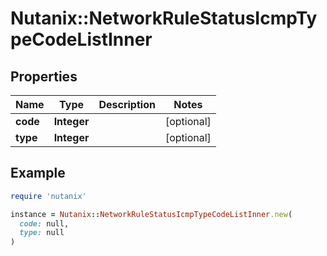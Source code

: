 # Nutanix::NetworkRuleStatusIcmpTypeCodeListInner

## Properties

| Name | Type | Description | Notes |
| ---- | ---- | ----------- | ----- |
| **code** | **Integer** |  | [optional] |
| **type** | **Integer** |  | [optional] |

## Example

```ruby
require 'nutanix'

instance = Nutanix::NetworkRuleStatusIcmpTypeCodeListInner.new(
  code: null,
  type: null
)
```

